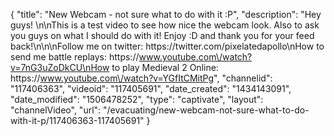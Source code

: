 {
    "title": "New Webcam - not sure what to do with it :P",
    "description": "Hey guys! \n\nThis is a test video to see how nice the webcam look.  Also to ask you guys on what I should do with it!  Enjoy :D and thank you for your feed back!\n\n\nFollow me on twitter: https:\/\/twitter.com\/pixelatedapollo\nHow to send me battle replays: https:\/\/www.youtube.com\/watch?v=7nG3uZoDkCU\nHow to play Medieval 2 Online: https:\/\/www.youtube.com\/watch?v=YGfItCMitPg",
    "channelid": "117406363",
    "videoid": "117405691",
    "date_created": "1434143091",
    "date_modified": "1506478252",
    "type": "captivate",
    "layout": "channelVideo",
    "url": "\/evacuating\/new-webcam-not-sure-what-to-do-with-it-p\/117406363-117405691"
}